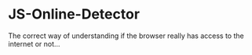 # JS-Online-Detector
The correct way of understanding if the browser really has access to the internet or not...
